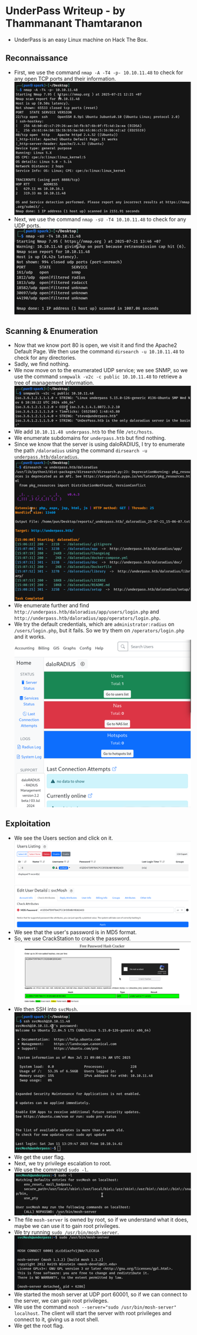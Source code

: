 # UnderPass Writeup - by Thammanant Thamtaranon
  - UnderPass is an easy Linux machine on Hack The Box.

## Reconnaissance
  - First, we use the command `nmap -A -T4 -p- 10.10.11.48` to check for any open TCP ports and their information.  
  ![Nmap_Scan_TCP](Nmap_Scan_TCP.png)
  - Next, we use the command `nmap -sU -T4 10.10.11.48` to check for any UDP ports.  
  ![Nmap_Scan_UDP](Nmap_Scan_UDP.png)

## Scanning & Enumeration
  - Now that we know port 80 is open, we visit it and find the Apache2 Default Page. We then use the command `dirsearch -u 10.10.11.48` to check for any directories.
  - Sadly, we find nothing.
  - We now move on to the enumerated UDP service; we see SNMP, so we use the command `snmpwalk -v2c -c public 10.10.11.48` to retrieve a tree of management information.  
  ![SNMP_Scan](SNMP_Scan.png)
  - We add `10.10.11.48 underpass.htb` to the file `/etc/hosts`.
  - We enumerate subdomains for `underpass.htb` but find nothing.
  - Since we know that the server is using daloRADIUS, I try to enumerate the path `/daloradius` using the command `dirsearch -u underpass.htb/daloradius`.  
  ![Dirsearch_Scan](Dirsearch_Scan.png)
  - We enumerate further and find `http://underpass.htb/daloradius/app/users/login.php` and `http://underpass.htb/daloradius/app/operators/login.php`.
  - We try the default credentials, which are `administrator:radius` on `/users/login.php`, but it fails. So we try them on `/operators/login.php` and it works.  
  ![daloRADIUS_home](daloRADIUS_home.png)

## Exploitation
  - We see the Users section and click on it.  
  ![Users](Users.png)  
  ![Users_Details](Users_Details.png)
  - We see that the user's password is in MD5 format.
  - So, we use CrackStation to crack the password.  
  ![MD5_Cracked](MD5_Cracked.png)
  - We then SSH into `svcMosh`.  
  ![SSH_Login](SSH_Login.png)
  - We get the user flag.
  - Next, we try privilege escalation to root.
  - We use the command `sudo -l`.  
  ![SUDO](SUDO.png)
  - The file `mosh-server` is owned by root, so if we understand what it does, maybe we can use it to gain root privileges.
  - We try running `sudo /usr/bin/mosh-server`.  
  ![Run](Run.png)
  - We started the mosh server at UDP port 60001, so if we can connect to the server, we can gain root privileges.
  - We use the command `mosh --server="sudo /usr/bin/mosh-server" localhost`. The client will start the server with root privileges and connect to it, giving us a root shell.
  - We get the root flag.
